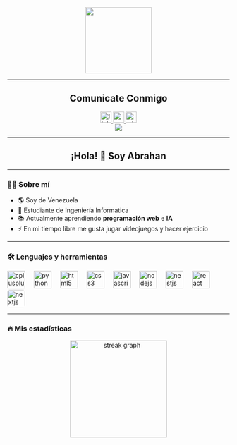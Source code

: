 <div align="center">
  <img height="150" src="https://media.giphy.com/media/M9gbBd9nbDrOTu1Mqx/giphy.gif"  />
</div>

---
<h2 align="center">Comunicate Conmigo</h2>

<div align="center">
  <a href="https://www.linkedin.com/in/abrahan-ramirez-0b10bb368/" target="_blank">
    <img src="https://img.shields.io/static/v1?message=LinkedIn&logo=linkedin&label=&color=0077B5&logoColor=white&labelColor=&style=for-the-badge" height="25" alt="linkedin logo"  />
  </a>
 <a href="mailto:Abrahanramirez2410@gmail.com">
    <img src="https://img.shields.io/static/v1?message=Gmail&logo=gmail&label=&color=EA4335&logoColor=white&labelColor=&style=for-the-badge" height="25" alt="gmail logo"  />
  </a>
  </a>
  <a href="https://wa.me/584120187917" target="_blank">
    <img src="https://img.shields.io/static/v1?message=WhatsApp&logo=whatsapp&label=&color=25D366&logoColor=white&labelColor=&style=for-the-badge" height="25" alt="whatsapp logo"  />
  </a>
</div>

<div align="center">
  <img src="https://visitor-badge.laobi.icu/badge?page_id=Soyabrahan.Soyabrahan&"  />
</div>

---

<h2 align="center">¡Hola! 👋 Soy Abrahan</h2>

---

<h3 align="left">👨‍💻 Sobre mí</h3>

<ul>
  <li>🌎 Soy de Venezuela</li>
  <li>🔭 Estudiante de Ingeniería Informatica</li>
  <li>📚 Actualmente aprendiendo <b>programación web</b> e <b>IA</b></li>
  <li>⚡ En mi tiempo libre me gusta jugar videojuegos y hacer ejercicio</li>
</ul>

---

<h3 align="left">🛠️ Lenguajes y herramientas</h3>

<div align="left">
  <img src="https://cdn.jsdelivr.net/gh/devicons/devicon/icons/cplusplus/cplusplus-original.svg" height="40" alt="cplusplus logo"  />
  <img width="12" />
  <img src="https://cdn.jsdelivr.net/gh/devicons/devicon/icons/python/python-original.svg" height="40" alt="python logo"  />
  <img width="12" />
  <img src="https://cdn.jsdelivr.net/gh/devicons/devicon/icons/html5/html5-original.svg" height="40" alt="html5 logo"  />
  <img width="12" />
  <img src="https://cdn.jsdelivr.net/gh/devicons/devicon/icons/css3/css3-original.svg" height="40" alt="css3 logo"  />
  <img width="12" />
  <img src="https://cdn.jsdelivr.net/gh/devicons/devicon/icons/javascript/javascript-original.svg" height="40" alt="javascript logo"  />
  <img width="12" />
  <img src="https://cdn.jsdelivr.net/gh/devicons/devicon/icons/nodejs/nodejs-original.svg" height="40" alt="nodejs logo"  />
  <img width="12" />
  <img src="https://cdn.jsdelivr.net/gh/devicons/devicon/icons/nestjs/nestjs-plain.svg" height="40" alt="nestjs logo"  />
  <img width="12" />
  <img src="https://cdn.jsdelivr.net/gh/devicons/devicon/icons/react/react-original.svg" height="40" alt="react logo"  />
  <img width="12" />
  <img src="https://cdn.jsdelivr.net/gh/devicons/devicon/icons/nextjs/nextjs-original.svg" height="40" alt="nextjs logo" style="background-color: white; border-radius: 5px;" />
</div>

---

<h3 align="left">🔥 Mis estadísticas</h3>

<div align="center">
  <img src="https://streak-stats.demolab.com?user=Soyabrahan&locale=es&mode=daily&theme=dark&hide_border=false&border_radius=5&order=3" height="220" alt="streak graph"  />
</div>
